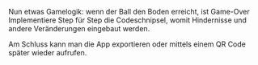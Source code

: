 Nun etwas Gamelogik: wenn der Ball den Boden erreicht, ist Game-Over
Implementiere Step für Step die Codeschnipsel, womit Hindernisse und andere Veränderungen eingebaut werden.

Am Schluss kann man die App exportieren oder mittels einem QR Code später wieder aufrufen.